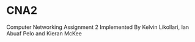 # CNA2
Computer Networking Assignment 2
Implemented By Kelvin Likollari, Ian Abuaf Pelo and Kieran McKee
